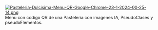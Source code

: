 [![Pasteleria-Dulcisima-Menu-QR-Google-Chrome-23-1-2024-00-25-14.png](https://i.postimg.cc/tg88JfrH/Pasteleria-Dulcisima-Menu-QR-Google-Chrome-23-1-2024-00-25-14.png)](https://postimg.cc/R3QgbP5P)
Menu con codigo QR de una Pasteleria con imagenes IA, PseudoClases y pseudoElementos.
